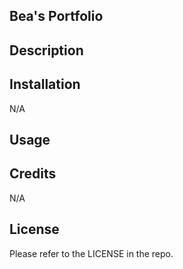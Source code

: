 ## Bea's Portfolio

## Description

## Installation
N/A

## Usage

## Credits
N/A

## License
Please refer to the LICENSE in the repo.

